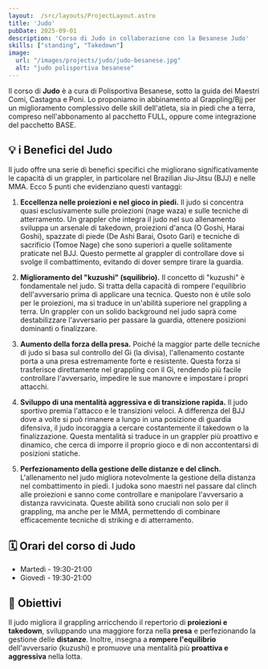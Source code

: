 ```yaml
---
layout:  /src/layouts/ProjectLayout.astro
title: 'Judo'
pubDate: 2025-09-01
description: 'Corso di Judo in collaborazione con la Besanese Judo'
skills: ["standing", "Takedown"]
image:
  url: "/images/projects/judo/judo-besanese.jpg"
  alt: "judo polisportiva besanese"
--- 
```


Il corso di **Judo** è a cura di Polisportiva Besanese, sotto la guida dei Maestri Comi, Castagna e Poni. Lo proponiamo in abbinamento al Grappling/Bjj per un miglioramento complessivo delle skill dell'atleta, sia in piedi che a terra, compreso nell'abbonamento al pacchetto FULL, oppure come integrazione del pacchetto BASE.

## 💡 i Benefici del Judo

Il judo offre una serie di benefici specifici che migliorano significativamente le capacità di un grappler, in particolare nel Brazilian Jiu-Jitsu (BJJ) e nelle MMA. Ecco 5 punti che evidenziano questi vantaggi:

1.  **Eccellenza nelle proiezioni e nel gioco in piedi.** Il judo si concentra quasi esclusivamente sulle proiezioni (nage waza) e sulle tecniche di atterramento. Un grappler che integra il judo nel suo allenamento sviluppa un arsenale di takedown, proiezioni d'anca (O Goshi, Harai Goshi), spazzate di piede (De Ashi Barai, Osoto Gari) e tecniche di sacrificio (Tomoe Nage) che sono superiori a quelle solitamente praticate nel BJJ. Questo permette al grappler di controllare dove si svolge il combattimento, evitando di dover sempre tirare la guardia.

2.  **Miglioramento del "kuzushi" (squilibrio).** Il concetto di "kuzushi" è fondamentale nel judo. Si tratta della capacità di rompere l'equilibrio dell'avversario prima di applicare una tecnica. Questo non è utile solo per le proiezioni, ma si traduce in un'abilità superiore nel grappling a terra. Un grappler con un solido background nel judo saprà come destabilizzare l'avversario per passare la guardia, ottenere posizioni dominanti o finalizzare.

3.  **Aumento della forza della presa.** Poiché la maggior parte delle tecniche di judo si basa sul controllo del Gi (la divisa), l'allenamento costante porta a una presa estremamente forte e resistente. Questa forza si trasferisce direttamente nel grappling con il Gi, rendendo più facile controllare l'avversario, impedire le sue manovre e impostare i propri attacchi.

4.  **Sviluppo di una mentalità aggressiva e di transizione rapida.** Il judo sportivo premia l'attacco e le transizioni veloci. A differenza del BJJ dove a volte si può rimanere a lungo in una posizione di guardia difensiva, il judo incoraggia a cercare costantemente il takedown o la finalizzazione. Questa mentalità si traduce in un grappler più proattivo e dinamico, che cerca di imporre il proprio gioco e di non accontentarsi di posizioni statiche.

5.  **Perfezionamento della gestione delle distanze e del clinch.** L'allenamento nel judo migliora notevolmente la gestione della distanza nel combattimento in piedi. I judoka sono maestri nel passare dal clinch alle proiezioni e sanno come controllare e manipolare l'avversario a distanza ravvicinata. Queste abilità sono cruciali non solo per il grappling, ma anche per le MMA, permettendo di combinare efficacemente tecniche di striking e di atterramento.

## 🗓️ Orari del corso di Judo

- Martedì - 19:30-21:00
- Giovedì - 19:30-21:00


## 🎯 Obiettivi

Il judo migliora il grappling arricchendo il repertorio di **proiezioni e takedown**, sviluppando una maggiore forza nella **presa** e perfezionando la gestione delle **distanze**. Inoltre, insegna a **rompere l'equilibrio** dell'avversario (kuzushi) e promuove una mentalità più **proattiva e aggressiva** nella lotta.


